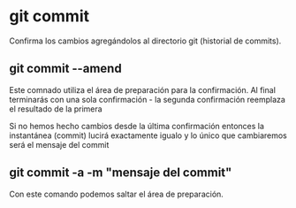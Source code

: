 # git commit
Confirma los cambios agregándolos al directorio git (historial de commits).
## git commit --amend
Este comnado utiliza el área de preparación para la confirmación.
Al final terminarás con una sola confirmación - la segunda confirmación reemplaza el resultado de la primera

Si no hemos hecho cambios desde la última confirmación entonces la instantánea (commit) lucirá exactamente igualo y lo único que cambiaremos será el mensaje del commit

## git commit -a -m "mensaje del commit"
Con este comando podemos saltar el área de preparación.
